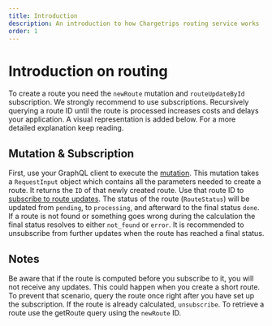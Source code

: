 ```yaml
---
title: Introduction
description: An introduction to how Chargetrips routing service works
order: 1
---
```


# Introduction on routing

To create a route you need the `newRoute` mutation and `routeUpdateById` subscription. We strongly recommend to use subscriptions. Recursively querying a route ID until the route is processed increases costs and delays your application. A visual representation is added below. For a more detailed explanation keep reading.

<c-image alt="Authorization image" src="route-mutation.png"></c-image>

## Mutation & Subscription
First, use your GraphQL client to execute the [mutation](). This mutation takes a `RequestInput` object which contains all the parameters needed to create a route. It returns the `ID` of that newly created route. Use that route ID to [subscribe to route updates](). The status of the route (`RouteStatus`) will be updated from `pending`, to `processing`, and afterward to the final status `done`. If a route is not found or something goes wrong during the calculation the final status resolves to either `not_found` or `error`. It is recommended to unsubscribe from further updates when the route has reached a final status. 

## Notes
Be aware that if the route is computed before you subscribe to it, you will not receive any updates. This could happen when you create a short route. To prevent that scenario, query the route once right after you have set up the subscription. If the route is already calculated, `unsubscribe`. To retrieve a route use the getRoute query using the `newRoute` ID.